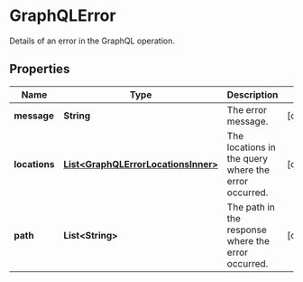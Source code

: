 

# GraphQLError

Details of an error in the GraphQL operation.

## Properties

| Name | Type | Description | Notes |
|------------ | ------------- | ------------- | -------------|
|**message** | **String** | The error message. |  [optional] |
|**locations** | [**List&lt;GraphQLErrorLocationsInner&gt;**](GraphQLErrorLocationsInner.md) | The locations in the query where the error occurred. |  [optional] |
|**path** | **List&lt;String&gt;** | The path in the response where the error occurred. |  [optional] |



